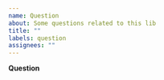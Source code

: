 ```yaml
---
name: Question
about: Some questions related to this lib
title: ""
labels: question
assignees: ""
---
```


**Question**

<!-- I have a question about ...  -->
